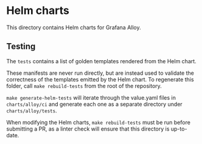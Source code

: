 # Helm charts

This directory contains Helm charts for Grafana Alloy.

## Testing

The `tests` contains a list of golden templates rendered from the Helm chart.

These manifests are never run directly, but are instead used to validate the
correctness of the templates emitted by the Helm chart. To regenerate this
folder, call `make rebuild-tests` from the root of the repository.

`make generate-helm-tests` will iterate through the value.yaml files in
`charts/alloy/ci` and generate each one as a separate directory under `charts/alloy/tests`.

When modifying the Helm charts, `make rebuild-tests` must be run before
submitting a PR, as a linter check will ensure that this directory is
up-to-date.
